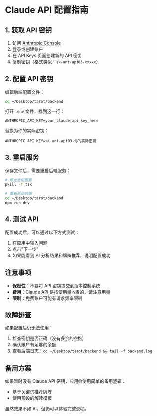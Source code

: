 # Claude API 配置指南

## 1. 获取 API 密钥

1. 访问 [Anthropic Console](https://console.anthropic.com/)
2. 登录或创建账户
3. 在 API Keys 页面创建新的 API 密钥
4. 复制密钥（格式类似：`sk-ant-api03-xxxxx`）

## 2. 配置 API 密钥

编辑后端配置文件：
```bash
cd ~/Desktop/tarot/backend
```

打开 `.env` 文件，找到这一行：
```
ANTHROPIC_API_KEY=your_claude_api_key_here
```

替换为你的实际密钥：
```
ANTHROPIC_API_KEY=sk-ant-api03-你的实际密钥
```

## 3. 重启服务

保存文件后，需要重启后端服务：

```bash
# 停止当前服务
pkill -f tsx

# 重新启动后端
cd ~/Desktop/tarot/backend
npm run dev
```

## 4. 测试 API

配置成功后，可以通过以下方式测试：

1. 在应用中输入问题
2. 点击"下一步"
3. 如果能看到 AI 分析结果和牌阵推荐，说明配置成功

## 注意事项

- **保密性**：不要将 API 密钥提交到版本控制系统
- **费用**：Claude API 是按使用量收费的，请注意用量
- **限制**：免费账户可能有请求频率限制

## 故障排查

如果配置后仍无法使用：

1. 检查密钥是否正确（没有多余的空格）
2. 确认账户有足够的余额
3. 查看后端日志：`cd ~/Desktop/tarot/backend && tail -f backend.log`

## 备用方案

如果暂时没有 Claude API 密钥，应用会使用简单的备用逻辑：
- 基于关键词推荐牌阵
- 使用预设的解读模板

虽然效果不如 AI，但仍可以体验完整流程。